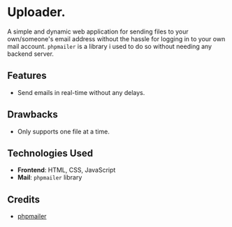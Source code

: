 # Uploader.

A simple and dynamic web application for sending files to your own/someone's email address without the hassle for logging in to your own mail account. `phpmailer` is a library i used to do so without needing any backend server.

## Features

- Send emails in real-time without any delays.

## Drawbacks

- Only supports one file at a time.

## Technologies Used

- **Frontend**: HTML, CSS, JavaScript
- **Mail**: `phpmailer` library


## Credits

- [phpmailer](https://github.com/PHPMailer/PHPMailer)

